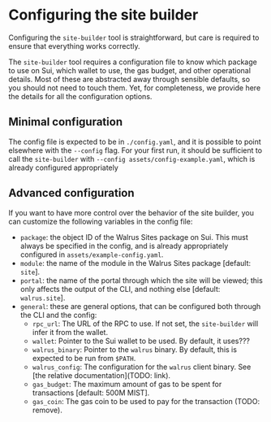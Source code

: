 # Configuring the site builder

Configuring the `site-builder` tool is straightforward, but care is required to ensure that
everything works correctly.

The `site-builder` tool requires a configuration file to know which package to use on Sui, which
wallet to use, the gas budget, and other operational details. Most of these are abstracted away
through sensible defaults, so you should not need to touch them. Yet, for completeness, we provide
here the details for all the configuration options.

## Minimal configuration

The config file is expected to be in `./config.yaml`, and it is possible to point elsewhere with the
`--config` flag.  For your first run, it should be sufficient to call the `site-builder` with
`--config assets/config-example.yaml`, which is already configured appropriately

## Advanced configuration

If you want to have more control over the behavior of the site builder, you can customize the
following variables in the config file:

- `package`: the object ID of the Walrus Sites package on Sui. This must always be specified in the
  config, and is already appropriately configured in `assets/example-config.yaml`.
- `module`: the name of the module in the Walrus Sites package [default: `site`].
- `portal`: the name of the portal through which the site will be viewed; this only affects the
  output of the CLI, and nothing else [default: `walrus.site`].
- `general`: these are general options, that can be configured both through the CLI and the config:
  - `rpc_url`: The URL of the RPC to use. If not set, the `site-builder` will infer it from the wallet.
  - `wallet`: Pointer to the Sui wallet to be used. By default, it uses???
  - `walrus_binary`: Pointer to the `walrus` binary. By default, this is expected to be run from `$PATH`.
  - `walrus_config`: The configuration for the `walrus` client binary. See [the relative documentation](TODO: link).
  - `gas_budget`: The maximum amount of gas to be spent for transactions [default: 500M MIST].
  - `gas_coin`: The gas coin to be used to pay for the transaction (TODO: remove).
